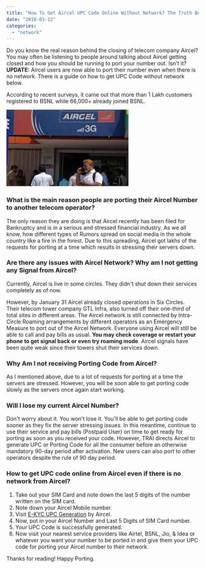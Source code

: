 ```yaml
---
title: "How To Get Aircel UPC Code Online Without Network? The Truth Behind Aircel Closing Down."
date: "2018-03-12"
categories: 
  - "network"
---
```


Do you know the real reason behind the closing of telecom company Aircel? You may often be listening to people around talking about Aircel getting closed and how you should be running to port your number out. Isn't it?**UPDATE:** Aircel users are now able to port their number even when there is no network. There is a guide on how to get UPC Code without network below.

According to recent surveys, it came out that more than 1 Lakh customers registered to BSNL while 66,000+ already joined BSNL.

[![People waiting outside Aircel office to port their numbers](images/AIRCEL-PORT.jpg)](https://3.bp.blogspot.com/-LWz5WfWIosM/WqaN4tj68LI/AAAAAAAANqw/jT2K917KzgklgU3TrwnSA3-SxC-5LKC5QCLcBGAs/s1600/AIRCEL-PORT.jpg)

### What is the main reason people are porting their Aircel Number to another telecom operator?

The only reason they are doing is that Aircel recently has been filed for Bankruptcy and is in a serious and stressed financial industry. As we all know, how different types of Rumors spread on social media in the whole country like a fire in the forest. Due to this spreading, Aircel got lakhs of the requests for porting at a time which results in stressing their servers down.

### Are there any issues with Aircel Network? Why am I not getting any Signal from Aircel?

Currently, Aircel is live in some circles. They didn't shut down their services completely as of now.

However, by January 31 Aircel already closed operations in Six Circles. Their telecom tower company GTL Infra, also turned off their one-third of total sites in different areas. The Aircel network is still connected by Intra-Circle Roaming arrangements by different operators as an Emergency Measure to port out of the Aircel Network. Everyone using Aircel will still be able to call and pay bills as usual. **You may check coverage or restart your phone to get signal back or even try roaming mode**. Aircel signals have been quite weak since their towers shut their services down.

### Why Am I not receiving Porting Code from Aircel?

As I mentioned above, due to a lot of requests for porting at a time the servers are stressed. However, you will be soon able to get porting code slowly as the servers once again start working.

### Will I lose my current Aircel Number?

Don't worry about it. You won't lose it. You'll be able to get porting code sooner as they fix the server stressing issues. In this meantime, continue to use their service and pay bills (Postpaid User) on time to get ready for porting as soon as you received your code. However, TRAI directs Aircel to generate UPC or Porting Code for all the consumer before an otherwise mandatory 90-day period after activation. New users can also port to other operators despite the rule of 90 day period.

### How to get UPC code online from Aircel even if there is no network from Aircel?

1. Take out your SIM Card and note down the last 5 digits of the number written on the SIM card.
2. Note down your Aircel Mobile number.
3. Visit [E-KYC UPC Generation](https://ekyc.aircel.com:444/ekyc/genUPC.html) by Aircel.
4. Now, put in your Aircel Number and Last 5 Digits of SIM Card number.
5. Your UPC Code is successfully generated.
6. Now visit your nearest service providers like Airtel, BSNL, Jio, & Idea or whatever you want your number to be ported in and give them your UPC code for porting your Aircel number to their network.

Thanks for reading! Happy Porting.
